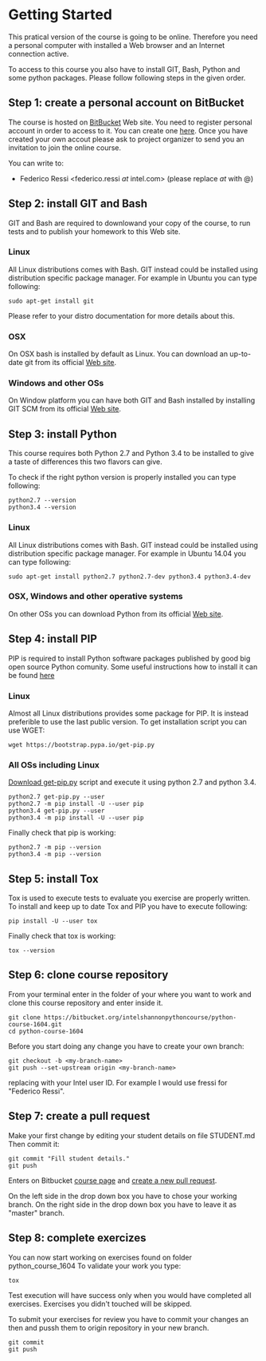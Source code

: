 # Getting Started

This pratical version of the course is going to be online. Therefore you need
a personal computer with installed a Web browser and an Internet connection
active.

To access to this course you also have to install GIT, Bash, Python and
some python packages. Please follow following steps in the given order.

## Step 1: create a personal account on BitBucket

The course is hosted on [BitBucket](http://www.bitbucket.org) Web site.
You need to register personal account in order to access to it. You can create
one [here](https://bitbucket.org/account/signup/).
Once you have created your own accout please ask to project organizer to
send you an invitation to join the online course.

You can write to:

- Federico Ressi <federico.ressi _at_ intel.com> (please replace _at_ with @)

## Step 2: install GIT and Bash

GIT and Bash are required to downlowand your copy of the course, to run
tests and to publish your homework to this Web site.

### Linux

All Linux distributions comes with Bash. GIT instead could be installed using
distribution specific package manager. For example in Ubuntu you can type
following:

```
sudo apt-get install git
```

Please refer to your distro documentation for more details about this.

### OSX

On OSX bash is installed by default as Linux. You can download an up-to-date
git from its official [Web site](https://git-scm.com/downloads).

### Windows and other OSs

On Window platform you can have both GIT and Bash installed by installing GIT
SCM from its official [Web site](https://git-scm.com/downloads).

## Step 3: install Python

This course requires both Python 2.7 and Python 3.4 to be installed to give a
taste of differences this two flavors can give.

To check if the right python version is properly installed you can type
following:

```
python2.7 --version
python3.4 --version
```

### Linux

All Linux distributions comes with Bash. GIT instead could be installed using
distribution specific package manager. For example in Ubuntu 14.04 you can type
following:

```
sudo apt-get install python2.7 python2.7-dev python3.4 python3.4-dev
```

### OSX, Windows and other operative systems

On other OSs you can download Python from its official
[Web site](https://www.python.org/downloads/).

## Step 4: install PIP

PIP is required to install Python software packages published by good big
open source Python comunity. Some useful instructions how to install it can be
found [here](https://pip.pypa.io/en/stable/installing/)

### Linux

Almost all Linux distributions provides some package for PIP. It is instead
preferible to use the last public version. To get installation script you
can use WGET:

```
wget https://bootstrap.pypa.io/get-pip.py
```

### All OSs including Linux

[Download get-pip.py](https://bootstrap.pypa.io/get-pip.py) script and execute
it using python 2.7 and python 3.4.

```
python2.7 get-pip.py --user
python2.7 -m pip install -U --user pip
python3.4 get-pip.py --user
python3.4 -m pip install -U --user pip
```

Finally check that pip is working:

```
python2.7 -m pip --version
python3.4 -m pip --version
```

## Step 5: install Tox

Tox is used to execute tests to evaluate you exercise are properly written.
To install and keep up to date Tox and PIP you have to execute following:

```
pip install -U --user tox
```

Finally check that tox is working:

```
tox --version
```

## Step 6: clone course repository

From your terminal enter in the folder of your where you want to work and clone
this course repository and enter inside it.

```
git clone https://bitbucket.org/intelshannonpythoncourse/python-course-1604.git
cd python-course-1604
```

Before you start doing any change you have to create your own branch:
```
git checkout -b <my-branch-name>
git push --set-upstream origin <my-branch-name>
```
replacing <my-branch-name> with your Intel user ID. For example I would use
fressi for "Federico Ressi".

## Step 7: create a pull request

Make your first change by editing your student details on file STUDENT.md
Then commit it:

```
git commit "Fill student details."
git push
```

Enters on Bitbucket [course page](https://bitbucket.org/intelshannonpythoncourse/python-course-1604)
and [create a new pull request](https://bitbucket.org/intelshannonpythoncourse/python-course-1604/pull-requests/new).

On the left side in the drop down box you have to chose your working branch.
On the right side in the drop down box you have to leave it as "master" branch.

## Step 8: complete exercizes

You can now start working on exercises found on folder python_course_1604
To validate your work you type:

```
tox
```

Test execution will have success only when you would have completed all exercises.
Exercises you didn't touched will be skipped.

To submit your exercises for review you have to commit your changes
an then and pussh them to origin repository in your new branch.

```
git commit
git push
```
